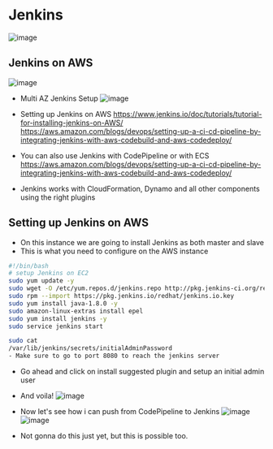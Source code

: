 # Jenkins
![image](https://user-images.githubusercontent.com/43883264/173204711-9fbe6d4a-5b7f-4b4c-8006-2c6b35bfa55b.png)

## Jenkins on AWS
![image](https://user-images.githubusercontent.com/43883264/173204749-2ed4507a-50d6-445b-a3cc-736aa463b069.png)

- Multi AZ Jenkins Setup
![image](https://user-images.githubusercontent.com/43883264/173204769-750df3af-688c-4640-acf9-fe8334554c8d.png)

- Setting up Jenkins on AWS
https://www.jenkins.io/doc/tutorials/tutorial-for-installing-jenkins-on-AWS/
https://aws.amazon.com/blogs/devops/setting-up-a-ci-cd-pipeline-by-integrating-jenkins-with-aws-codebuild-and-aws-codedeploy/

- You can also use Jenkins with CodePipeline or with ECS
https://aws.amazon.com/blogs/devops/setting-up-a-ci-cd-pipeline-by-integrating-jenkins-with-aws-codebuild-and-aws-codedeploy/

- Jenkins works with CloudFormation, Dynamo and all other components using the right plugins

## Setting up Jenkins on AWS
- On this instance we are going to install Jenkins as both master and slave
- This is what you need to configure on the AWS instance
```bash
#!/bin/bash
# setup Jenkins on EC2
sudo yum update -y
sudo wget -O /etc/yum.repos.d/jenkins.repo http://pkg.jenkins-ci.org/redhat/jenkins.repo
sudo rpm --import https://pkg.jenkins.io/redhat/jenkins.io.key
sudo yum install java-1.8.0 -y
sudo amazon-linux-extras install epel
sudo yum install jenkins -y
sudo service jenkins start

sudo cat
/var/lib/jenkins/secrets/initialAdminPassword
- Make sure to go to port 8080 to reach the jenkins server
```
- Go ahead and click on install suggested plugin and setup an initial admin user
- And voila!
![image](https://user-images.githubusercontent.com/43883264/173205576-98fa21d0-345d-48fb-b72e-fc007f1a7da6.png)
- Now let's see how i can push from CodePipeline to Jenkins
![image](https://user-images.githubusercontent.com/43883264/173205601-6a087c7f-0b37-4adc-aa29-f8a302ff7dfe.png)
![image](https://user-images.githubusercontent.com/43883264/173205619-5d317429-39c7-424a-b207-3269642024d4.png)

- Not gonna do this just yet, but this is possible too.



